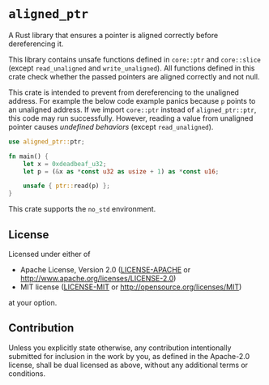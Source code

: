 # `aligned_ptr`

A Rust library that ensures a pointer is aligned correctly before dereferencing it.

This library contains unsafe functions defined in `core::ptr` and `core::slice` (except `read_unaligned` and `write_unaligned`). All functions defined in this crate check whether the passed pointers are aligned correctly and not null.

This crate is intended to prevent from dereferencing to the unaligned address. For example the below code example panics because `p` points to an unaligned address. If we import `core::ptr` instead of `aligned_ptr::ptr`, this code may run successfully. However, reading a value from unaligned pointer causes *undefined behaviors* (except `read_unaligned`).

```rust
use aligned_ptr::ptr;

fn main() {
    let x = 0xdeadbeaf_u32;
    let p = (&x as *const u32 as usize + 1) as *const u16;

    unsafe { ptr::read(p) };
}
```

This crate supports the `no_std` environment.

## License

Licensed under either of

 * Apache License, Version 2.0
   ([LICENSE-APACHE](LICENSE-APACHE) or http://www.apache.org/licenses/LICENSE-2.0)
 * MIT license
   ([LICENSE-MIT](LICENSE-MIT) or http://opensource.org/licenses/MIT)

at your option.

## Contribution

Unless you explicitly state otherwise, any contribution intentionally submitted
for inclusion in the work by you, as defined in the Apache-2.0 license, shall be
dual licensed as above, without any additional terms or conditions.
